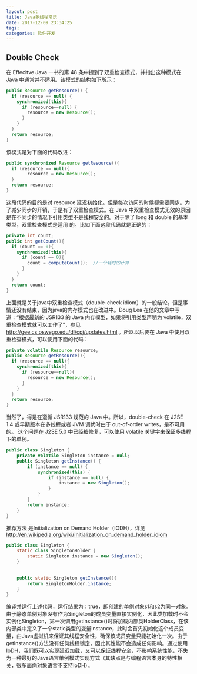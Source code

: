 ```yaml
---
layout: post
title: Java多线程常识
date: 2017-12-09 23:34:25
tags:
categories: 软件开发
---
```


## Double Check

在 Effecitve Java 一书的第 48 条中提到了双重检查模式，并指出这种模式在 Java 中通常并不适用。该模式的结构如下所示：
```java
public Resource getResource() {
  if (resource == null) { 
    synchronized(this){ 
      if (resource==null) {
        resource = new Resource();  
      }   
    }  
  }
  return resource;
}
```
该模式是对下面的代码改进：
```java
public synchronized Resource getResource(){
  if (resource == null){ 
        resource = new Resource();  
  }
  return resource;
}
```
这段代码的目的是对 resource 延迟初始化。但是每次访问的时候都需要同步。为了减少同步的开销，于是有了双重检查模式。在 Java 中双重检查模式无效的原因是在不同步的情况下引用类型不是线程安全的。对于除了 long 和 double 的基本类型，双重检查模式是适用 的。比如下面这段代码就是正确的：
```java
private int count;
public int getCount(){
  if (count == 0){ 
    synchronized(this){ 
      if (count == 0){
        count = computeCount();  //一个耗时的计算
      }   
    }  
  }
  return count;
}
```
上面就是关于java中双重检查模式（double-check idiom）的一般结论。但是事情还没有结束，因为java的内存模式也在改进中。Doug Lea 在他的文章中写道：“根据最新的 JSR133 的 Java 内存模型，如果将引用类型声明为 volatile，双重检查模式就可以工作了”，参见 http://gee.cs.oswego.edu/dl/cpj/updates.html 。所以以后要在 Java 中使用双重检查模式，可以使用下面的代码：
```java
private volatile Resource resource;
public Resource getResource(){
  if (resource == null){ 
    synchronized(this){ 
      if (resource==null){
        resource = new Resource();  
      }   
    }  
  }
  return resource;
}
```
当然了，得是在遵循 JSR133 规范的 Java 中。所以，double-check 在 J2SE 1.4 或早期版本在多线程或者 JVM 调优时由于 out-of-order writes，是不可用的。 这个问题在 J2SE 5.0 中已经被修复，可以使用 volatile 关键字来保证多线程下的单例。
```java
public class Singleton {
    private volatile Singleton instance = null;
    public Singleton getInstance() {
        if (instance == null) {
            synchronized(this) {
                if (instance == null) {
                    instance = new Singleton();
                }
            }
        }
        return instance;
    }
}
```
推荐方法 是Initialization on Demand Holder（IODH），详见 http://en.wikipedia.org/wiki/Initialization_on_demand_holder_idiom
```java
public class Singleton {
    static class SingletonHolder {
        static Singleton instance = new Singleton();
    }
    
    
    public static Singleton getInstance(){
        return SingletonHolder.instance;
    }
}
```
编译并运行上述代码，运行结果为：true，即创建的单例对象s1和s2为同一对象。由于静态单例对象没有作为Singleton的成员变量直接实例化，因此类加载时不会实例化Singleton，第一次调用getInstance()时将加载内部类HolderClass，在该内部类中定义了一个static类型的变量instance，此时会首先初始化这个成员变量，由Java虚拟机来保证其线程安全性，确保该成员变量只能初始化一次。由于getInstance()方法没有任何线程锁定，因此其性能不会造成任何影响。通过使用IoDH，我们既可以实现延迟加载，又可以保证线程安全，不影响系统性能，不失为一种最好的Java语言单例模式实现方式（其缺点是与编程语言本身的特性相关，很多面向对象语言不支持IoDH）。


